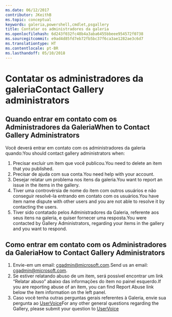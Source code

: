 ```yaml
---
ms.date: 06/12/2017
contributor: JKeithB
ms.topic: conceptual
keywords: galeria,powershell,cmdlet,psgallery
title: Contatar os administradores da galeria
ms.openlocfilehash: 6d243f032fc48b4a3aba6455bbeee954572f0738
ms.sourcegitcommit: e9ad4d85fd7eb72fb5bc37f6ca3ae1282ae3c6d7
ms.translationtype: HT
ms.contentlocale: pt-BR
ms.lasthandoff: 05/10/2018
---
```

# <a name="contact-gallery-administrators"></a><span data-ttu-id="ecaf0-103">Contatar os administradores da galeria</span><span class="sxs-lookup"><span data-stu-id="ecaf0-103">Contact Gallery administrators</span></span>

## <a name="when-to-contact-gallery-administrators"></a><span data-ttu-id="ecaf0-104">Quando entrar em contato com os Administradores da Galeria</span><span class="sxs-lookup"><span data-stu-id="ecaf0-104">When to Contact Gallery Administrators</span></span>

<span data-ttu-id="ecaf0-105">Você deverá entrar em contato com os administradores da galeria quando:</span><span class="sxs-lookup"><span data-stu-id="ecaf0-105">You should contact gallery administrators when:</span></span>

1. <span data-ttu-id="ecaf0-106">Precisar excluir um item que você publicou.</span><span class="sxs-lookup"><span data-stu-id="ecaf0-106">You need to delete an item that you published.</span></span>
2. <span data-ttu-id="ecaf0-107">Precisar de ajuda com sua conta.</span><span class="sxs-lookup"><span data-stu-id="ecaf0-107">You need help with your account.</span></span>
3. <span data-ttu-id="ecaf0-108">Desejar relatar um problema nos itens da galeria.</span><span class="sxs-lookup"><span data-stu-id="ecaf0-108">You want to report an issue in the items in the gallery.</span></span>
4. <span data-ttu-id="ecaf0-109">Tiver uma controvérsia de nome do item com outros usuários e não conseguir resolvê-la entrando em contato com os usuários.</span><span class="sxs-lookup"><span data-stu-id="ecaf0-109">You have item name dispute with other users and you are not able to resolve it by contacting the users.</span></span>
5. <span data-ttu-id="ecaf0-110">Tiver sido contatado pelos Administradores da Galeria, referente aos seus itens na galeria, e quiser fornecer uma resposta.</span><span class="sxs-lookup"><span data-stu-id="ecaf0-110">You were contacted by Gallery Administrators, regarding your items in the gallery and you want to respond.</span></span>

## <a name="how-to-contact-gallery-administrators"></a><span data-ttu-id="ecaf0-111">Como entrar em contato com os Administradores da Galeria</span><span class="sxs-lookup"><span data-stu-id="ecaf0-111">How to Contact Gallery Administrators</span></span>

1. <span data-ttu-id="ecaf0-112">Envie-em um email: cgadmin@microsoft.com.</span><span class="sxs-lookup"><span data-stu-id="ecaf0-112">Send us an email: cgadmin@microsoft.com.</span></span>
2. <span data-ttu-id="ecaf0-113">Se estiver relatando abuso de um item, será possível encontrar um link “Relatar abuso” abaixo das informações do item no painel esquerdo.</span><span class="sxs-lookup"><span data-stu-id="ecaf0-113">If you are reporting abuse of an item, you can find Report Abuse link below the item information on the left panel.</span></span>
3. <span data-ttu-id="ecaf0-114">Caso você tenha outras perguntas gerais referentes à Galeria, envie sua pergunta ao [UserVoice](http://windowsserver.uservoice.com/forums/301869-powershell)</span><span class="sxs-lookup"><span data-stu-id="ecaf0-114">For any other general questions regarding the Gallery, please submit your question to [UserVoice](http://windowsserver.uservoice.com/forums/301869-powershell)</span></span>